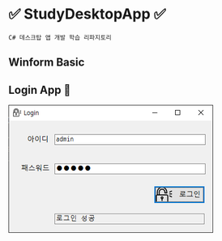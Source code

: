 # ✅ StudyDesktopApp ✅
```
C# 데스크탑 앱 개발 학습 리파지토리 
```

## Winform Basic

## Login App 🔐
![LoginAppMain](https://raw.githubusercontent.com/JaehyeonHeo/StudyDesktopApp/86314b00db138d1d2ecf2aa6fb22570a53c214be/images/LoginApp.png)
